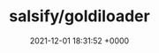 ---
title: "salsify/goldiloader"
link: "https://github.com/salsify/goldiloader"
date: "2021-12-01 18:31:52 +0000"
---